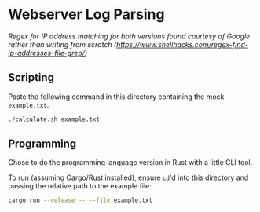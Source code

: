 # Webserver Log Parsing

_Regex for IP address matching for both versions found courtesy of Google rather than writing from scratch (https://www.shellhacks.com/regex-find-ip-addresses-file-grep/)_

## Scripting

Paste the following command in this directory containing the mock `example.txt`.

```sh
./calculate.sh example.txt
```

## Programming

Chose to do the programming language version in Rust with a little CLI tool.

To run (assuming Cargo/Rust installed), ensure `cd`'d into this directory and passing the relative path to the example file:

```sh
cargo run --release -- --file example.txt
```
